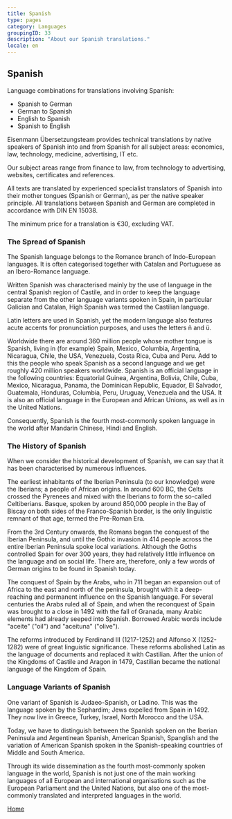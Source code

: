 ```yaml
---
title: Spanish
type: pages
category: Languages
groupingID: 33
description: "About our Spanish translations."
locale: en
---
```

## Spanish

Language combinations for translations involving Spanish:
- Spanish to German
- German to Spanish
- English to Spanish
- Spanish to English

Eisenmann Übersetzungsteam provides technical translations by native speakers of Spanish into and from Spanish for all subject areas: economics, law, technology, medicine, advertising, IT etc.

Our subject areas range from finance to law, from technology to advertising, websites, certificates and references.

All texts are translated by experienced specialist translators of Spanish into their mother tongues (Spanish or German), as per the native speaker principle. All translations between Spanish and German are completed in accordance with DIN EN 15038.

The minimum price for a translation is €30, excluding VAT.

### The Spread of Spanish
The Spanish language belongs to the Romance branch of Indo-European languages. It is often categorised together with Catalan and Portuguese as an Ibero-Romance language.

Written Spanish was characterised mainly by the use of language in the central Spanish region of Castile, and in order to keep the language separate from the other language variants spoken in Spain, in particular Galician and Catalan, High Spanish was termed the Castilian language.

Latin letters are used in Spanish, yet the modern language also features acute accents for pronunciation purposes, and uses the letters ñ and ü.

Worldwide there are around 360 million people whose mother tongue is Spanish, living in (for example) Spain, Mexico, Columbia, Argentina, Nicaragua, Chile, the USA, Venezuela, Costa Rica, Cuba and Peru. Add to this the people who speak Spanish as a second language and we get roughly 420 million speakers worldwide. Spanish is an official language in the following countries: Equatorial Guinea, Argentina, Bolivia, Chile, Cuba, Mexico, Nicaragua, Panama, the Dominican Republic, Equador, El Salvador, Guatemala, Honduras, Columbia, Peru, Uruguay, Venezuela and the USA. It is also an official language in the European and African Unions, as well as in the United Nations.

Consequently, Spanish is the fourth most-commonly spoken language in the world after Mandarin Chinese, Hindi and English.

### The History of Spanish
When we consider the historical development of Spanish, we can say that it has been characterised by numerous influences.

The earliest inhabitants of the Iberian Peninsula (to our knowledge) were the Iberians; a people of African origins. In around 600 BC, the Celts crossed the Pyrenees and mixed with the Iberians to form the so-called Celtiberians. Basque, spoken by around 850,000 people in the Bay of Biscay on both sides of the Franco-Spanish border, is the only linguistic remnant of that age, termed the Pre-Roman Era.

From the 3rd Century onwards, the Romans began the conquest of the Iberian Peninsula, and until the Gothic invasion in 414 people across the entire Iberian Peninsula spoke local variations. Although the Goths controlled Spain for over 300 years, they had relatively little influence on the language and on social life. There are, therefore, only a few words of German origins to be found in Spanish today.

The conquest of Spain by the Arabs, who in 711 began an expansion out of Africa to the east and north of the peninsula, brought with it a deep-reaching and permanent influence on the Spanish language. For several centuries the Arabs ruled all of Spain, and when the reconquest of Spain was brought to a close in 1492 with the fall of Granada, many Arabic elements had already seeped into Spanish. Borrowed Arabic words include "aceite" ("oil") and "aceituna" ("olive").

The reforms introduced by Ferdinand III (1217-1252) and Alfonso X (1252-1282) were of great linguistic significance. These reforms abolished Latin as the language of documents and replaced it with Castilian. After the union of the Kingdoms of Castile and Aragon in 1479, Castilian became the national language of the Kingdom of Spain.

### Language Variants of Spanish
One variant of Spanish is Judaeo-Spanish, or Ladino. This was the language spoken by the Sephardim; Jews expelled from Spain in 1492. They now live in Greece, Turkey, Israel, North Morocco and the USA.

Today, we have to distinguish between the Spanish spoken on the Iberian Peninsula and Argentinean Spanish, American Spanish, Spanglish and the variation of American Spanish spoken in the Spanish-speaking countries of Middle and South America.

Through its wide dissemination as the fourth most-commonly spoken language in the world, Spanish is not just one of the main working languages of all European and international organisations such as the European Parliament and the United Nations, but also one of the most-commonly translated and interpreted languages in the world.

[Home](/about/landing)